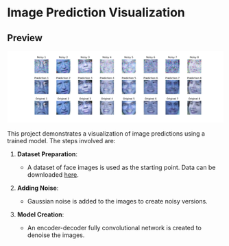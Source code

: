 # Image Prediction Visualization

## Preview

![Result](./image/result.jpg)

This project demonstrates a visualization of image predictions using a trained model. The steps involved are:

1. **Dataset Preparation**:
   - A dataset of face images is used as the starting point. Data can be downloaded [here]("https://conradsanderson.id.au/lfwcrop/lfwcrop_color.zip").

2. **Adding Noise**:
   - Gaussian noise is added to the images to create noisy versions.

3. **Model Creation**:
   - An encoder-decoder fully convolutional network is created to denoise the images.



